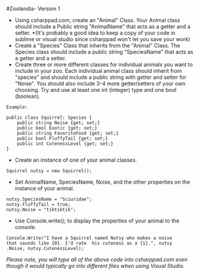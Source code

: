 #Zoolandia- Version 1

* Using csharppad.com, create an "Animal" Class. Your Animal class should include a Public string "AnimalName" that acts as a getter and a setter.
*(It's probably a good idea to keep a copy of your code in sublime or visual studio since csharppad won't let you save your work)
* Create a "Species" Class that inherits from the "Animal" Class. The Species class should include a public string "SpeciesName" that acts as a getter and a setter.
* Create three or more different classes for individual animals you want to include in your zoo. Each individual animal class should inherit from "species" and should include a public string with getter and setter for "Noise". You should also include 3-4 more getter/setters of your own choosing. Try and use at least one int (integer) type and one bool (boolean).
```
Example:

public class Squirrel: Species {
	public string Noise {get; set;}
	public bool Exotic {get; set;}
	public string FavoriteFood {get; set;}
	public bool FluffyTail {get; set;}
	public int CutenessLevel {get; set;}
}

```

* Create an instance of one of your animal classes.

```
Squirrel nutsy = new Squirrel();

```
* Set AnimalName, SpeciesName, Noise, and the other properties on the instance of  your animal.
```
nutsy.SpeciesName = "Sciuridae";
nutsy.FluffyTail = true;
nutsy.Noise = "tiktiktik";

```
* Use Console.write(); to display the properties of your animal to the console.
```
Console.Write("I have a Squirrel named Nutsy who makes a noise 
that sounds like {0}. I'd rate  his cuteness as a {1}.", nutsy
.Noise, nutsy.CutenessLevel);
```
*Please note, you will type all of the above code into csharppad.com even though it would typically go into different files when using Visual Studio.*